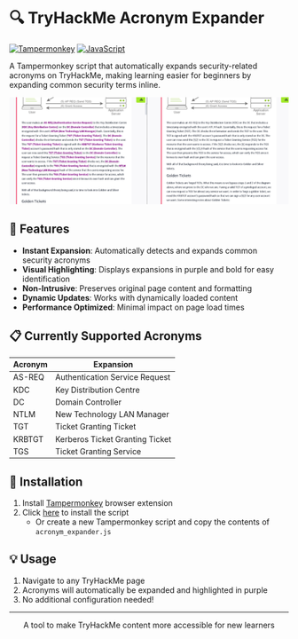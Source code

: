 # 🔍 TryHackMe Acronym Expander

[![Tampermonkey](https://img.shields.io/badge/Tampermonkey-v4.8-green.svg)](https://www.tampermonkey.net/)
[![JavaScript](https://img.shields.io/badge/JavaScript-ES6-blue.svg)](https://www.javascript.com/)

A Tampermonkey script that automatically expands security-related acronyms on TryHackMe, making learning easier for beginners by expanding common security terms inline.

![Before and After Comparison](THM_acronym.png)

## 🌟 Features

- **Instant Expansion**: Automatically detects and expands common security acronyms
- **Visual Highlighting**: Displays expansions in purple and bold for easy identification
- **Non-Intrusive**: Preserves original page content and formatting
- **Dynamic Updates**: Works with dynamically loaded content
- **Performance Optimized**: Minimal impact on page load times

## 📋 Currently Supported Acronyms

| Acronym | Expansion |
|---------|-----------|
| AS-REQ | Authentication Service Request |
| KDC | Key Distribution Centre |
| DC | Domain Controller |
| NTLM | New Technology LAN Manager |
| TGT | Ticket Granting Ticket |
| KRBTGT | Kerberos Ticket Granting Ticket |
| TGS | Ticket Granting Service |

## 🚀 Installation

1. Install [Tampermonkey](https://www.tampermonkey.net/) browser extension
2. Click [here](https://github.com/pentestfunctions/tryhackme-acronyms/raw/main/acronym_expander.js) to install the script
   - Or create a new Tampermonkey script and copy the contents of `acronym_expander.js`

## 💡 Usage

1. Navigate to any TryHackMe page
2. Acronyms will automatically be expanded and highlighted in purple
3. No additional configuration needed!

---
<div align="center">
A tool to make TryHackMe content more accessible for new learners
</div>
